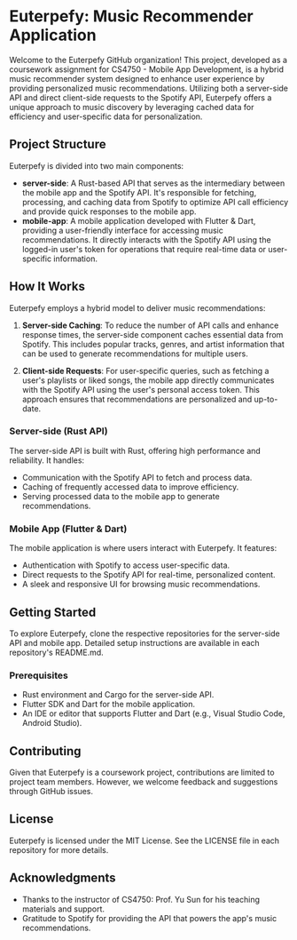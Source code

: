 # Euterpefy: Music Recommender Application

Welcome to the Euterpefy GitHub organization! This project, developed as a coursework assignment for CS4750 - Mobile App Development, is a hybrid music recommender system designed to enhance user experience by providing personalized music recommendations. Utilizing both a server-side API and direct client-side requests to the Spotify API, Euterpefy offers a unique approach to music discovery by leveraging cached data for efficiency and user-specific data for personalization.

## Project Structure

Euterpefy is divided into two main components:

- **server-side**: A Rust-based API that serves as the intermediary between the mobile app and the Spotify API. It's responsible for fetching, processing, and caching data from Spotify to optimize API call efficiency and provide quick responses to the mobile app.
- **mobile-app**: A mobile application developed with Flutter & Dart, providing a user-friendly interface for accessing music recommendations. It directly interacts with the Spotify API using the logged-in user's token for operations that require real-time data or user-specific information.

## How It Works

Euterpefy employs a hybrid model to deliver music recommendations:

1. **Server-side Caching**: To reduce the number of API calls and enhance response times, the server-side component caches essential data from Spotify. This includes popular tracks, genres, and artist information that can be used to generate recommendations for multiple users.

2. **Client-side Requests**: For user-specific queries, such as fetching a user's playlists or liked songs, the mobile app directly communicates with the Spotify API using the user's personal access token. This approach ensures that recommendations are personalized and up-to-date.

### Server-side (Rust API)

The server-side API is built with Rust, offering high performance and reliability. It handles:
- Communication with the Spotify API to fetch and process data.
- Caching of frequently accessed data to improve efficiency.
- Serving processed data to the mobile app to generate recommendations.

### Mobile App (Flutter & Dart)

The mobile application is where users interact with Euterpefy. It features:
- Authentication with Spotify to access user-specific data.
- Direct requests to the Spotify API for real-time, personalized content.
- A sleek and responsive UI for browsing music recommendations.

## Getting Started

To explore Euterpefy, clone the respective repositories for the server-side API and mobile app. Detailed setup instructions are available in each repository's README.md.

### Prerequisites

- Rust environment and Cargo for the server-side API.
- Flutter SDK and Dart for the mobile application.
- An IDE or editor that supports Flutter and Dart (e.g., Visual Studio Code, Android Studio).

## Contributing

Given that Euterpefy is a coursework project, contributions are limited to project team members. However, we welcome feedback and suggestions through GitHub issues.

## License

Euterpefy is licensed under the MIT License. See the LICENSE file in each repository for more details.

## Acknowledgments

- Thanks to the instructor of CS4750: Prof. Yu Sun for his teaching materials and support.
- Gratitude to Spotify for providing the API that powers the app's music recommendations.
